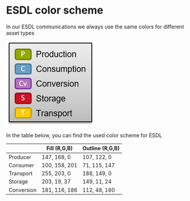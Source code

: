 # ESDL color scheme

In our ESDL communications we always use the same colors for different asset types

![](.gitbook/assets/esdl-capabilities.png)

In the table below, you can find the used color scheme for ESDL

|            | Fill (R,G,B)   | Outline (R,G,B) |
|------------|----------------|-----------------|
| Producer   |  147, 168,   0 |   107, 122,   0 |
| Consumer   |  100, 158, 201 |    71, 115, 147 |
| Transport  |  255, 203,   0 |   188, 149,   0 |
| Storage    |  203,  19,  37 |   149,  11,  24 |
| Conversion |  181, 116, 186 |   112,  48, 160 |



